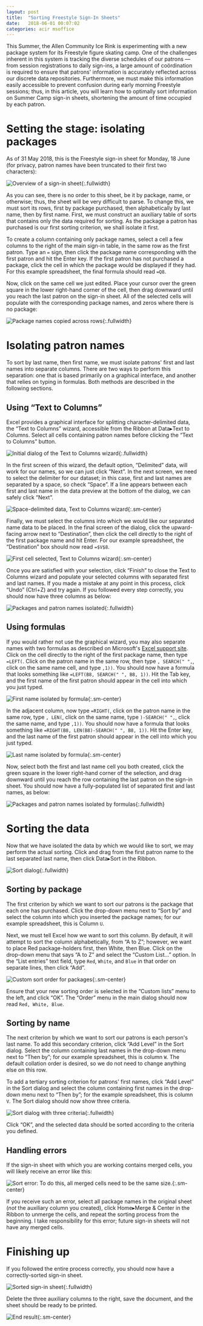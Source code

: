 ```yaml
---
layout: post
title:  "Sorting Freestyle Sign-In Sheets"
date:   2018-06-01 00:07:02
categories: acir msoffice
---
```


This Summer, the Allen Community Ice Rink is experimenting with a new package system for its Freestyle figure skating camp.  One of the challenges inherent in this system is tracking the diverse schedules of our patrons — from session registrations to daily sign-ins, a large amount of coördination is required to ensure that patrons' information is accurately reflected across our discrete data repositories.  Furthermore, we must make this information easily accessible to prevent confusion during early morning Freestyle sessions; thus, in this article, you will learn how to optimally sort information on Summer Camp sign-in sheets, shortening the amount of time occupied by each patron.

# Setting the stage: isolating packages
As of 31 May 2018, this is the Freestyle sign-in sheet for Monday, 18 June (for privacy, patron names have been truncated to their first two characters):

![Overview of a sign-in sheet](/assets/2018-06-01/overview.png){:.fullwidth}

As you can see, there is no order to this sheet, be it by package, name, or otherwise; thus, the sheet will be very difficult to parse.  To change this, we must sort its rows, first by package purchased, then alphabetically by last name, then by first name.  First, we must construct an auxiliary table of sorts that contains only the data required for sorting.  As the package a patron has purchased is our first sorting criterion, we shall isolate it first.

To create a column containing only package names, select a cell a few columns to the right of the main sign-in table, in the same row as the first patron.  Type an `=` sign, then click the package name corresponding with the first patron and hit the <span class="key">Enter</span> key.  If the first patron has not purchased a package, click the cell in which the package would be displayed if they had.  For this example spreadsheet, the final formula should read `=Q8`.

Now, click on the same cell we just edited.  Place your cursor over the green square in the lower right-hand corner of the cell, then drag downward until you reach the last patron on the sign-in sheet.  All of the selected cells will populate with the corresponding package names, and zeros where there is no package:

![Package names copied across rows](/assets/2018-06-01/packages.png){:.fullwidth}

# Isolating patron names
To sort by last name, then first name, we must isolate patrons' first and last names into separate columns.  There are two ways to perform this separation: one that is based primarily on a graphical interface, and another that relies on typing in formulas.  Both methods are described in the following sections.

## Using “Text to Columns”
Excel provides a graphical interface for splitting character-delimited data, the “Text to Columns” wizard, accessible from the Ribbon at <span class="menu-seq"><span class="gui-menu">Data</span><span class="gui-link">▸</span><span class="gui-menu">Text to Columns</span></span>.  Select all cells containing patron names before clicking the “Text to Columns” button.

![Initial dialog of the Text to Columns wizard](/assets/2018-06-01/ttc-1.png){:.fullwidth}

In the first screen of this wizard, the default option, “Delimited” data, will work for our names, so we can just click “Next”.  In the next screen, we need to select the delimiter for our dataset; in this case, first and last names are separated by a space, so check “Space”.  If a line appears between each first and last name in the data preview at the bottom of the dialog, we can safely click “Next”.

![Space-delimited data, Text to Columns wizard](/assets/2018-06-01/ttc-2.png){:.sm-center}

Finally, we must select the columns into which we would like our separated name data to be placed.  In the final screen of the dialog, click the upward-facing arrow next to “Destination”, then click the cell directly to the right of the first package name and hit <span class="key">Enter</span>.  For our example spreadsheet, the “Destination” box should now read `=$V$8`.

![First cell selected, Text to Columns wizard](/assets/2018-06-01/ttc-3.png){:.sm-center}

Once you are satisfied with your selection, click “Finish” to close the Text to Columns wizard and populate your selected columns with separated first and last names.  If you made a mistake at any point in this process, click “Undo” (<span class="key">Ctrl</span>+<span class="key">Z</span>) and try again.  If you followed every step correctly, you should now have three columns as below:

![Packages and patron names isolated](/assets/2018-06-01/names.png){:.fullwidth}

## Using formulas
If you would rather not use the graphical wizard, you may also separate names with two formulas as described on Microsoft's [Excel support site](https://support.office.com/en-us/article/split-text-into-different-columns-with-functions-49ec57f9-3d5a-44b2-82da-50dded6e4a68).  Click on the cell directly to the right of the first package name, then type `=LEFT(`.  Click on the patron name in the same row, then type `, SEARCH(" ",`, click on the same name cell, and type `,1))`.  You should now have a formula that looks something like `=LEFT(B8, SEARCH(" ", B8, 1))`.  Hit the <span class="key">Tab</span> key, and the first name of the first patron should appear in the cell into which you just typed.

![First name isolated by formula](/assets/2018-06-01/formula-firstname.png){:.sm-center}

In the adjacent column, now type `=RIGHT(`, click on the patron name in the same row, type `, LEN(`, click on the same name, type `)-SEARCH(" ",`, click the same name, and type `,1))`.  You should now have a formula that looks something like `=RIGHT(B8, LEN(B8)-SEARCH(" ", B8, 1))`.  Hit the <span class="key">Enter</span> key, and the last name of the first patron should appear in the cell into which you just typed.

![Last name isolated by formula](/assets/2018-06-01/formula-lastname.png){:.sm-center}

Now, select both the first and last name cell you both created, click the green square in the lower right-hand corner of the selection, and drag downward until you reach the row containing the last patron on the sign-in sheet.  You should now have a fully-populated list of separated first and last names, as below:

![Packages and patron names isolated by formulas](/assets/2018-06-01/formula-names.png){:.fullwidth}

# Sorting the data
Now that we have isolated the data by which we would like to sort, we may perform the actual sorting.  Click and drag from the first patron name to the last separated last name, then click <span class="menu-seq"><span class="gui-menu">Data</span><span class="gui-link">▸</span><span class="gui-menu">Sort</span></span> in the Ribbon.

![Sort dialog](/assets/2018-06-01/sort-1.png){:.fullwidth}

## Sorting by package
The first criterion by which we want to sort our patrons is the package that each one has purchased.  Click the drop-down menu next to “Sort by” and select the column into which you inserted the package names; for our example spreadsheet, this is Column `U`.

Next, we must tell Excel how we want to sort this column.  By default, it will attempt to sort the column alphabetically, from “A to Z”; however, we want to place Red package-holders first, then White, then Blue.  Click on the drop-down menu that says “A to Z” and select the “Custom List…” option.  In the “List entries” text field, type `Red`, `White`, and `Blue` in that order on separate lines, then click “Add”.

![Custom sort order for packages](/assets/2018-06-01/sort-2.png){:.sm-center}

Ensure that your new sorting order is selected in the “Custom lists” menu to the left, and click “OK”.  The “Order” menu in the main dialog should now read `Red, White, Blue`.

## Sorting by name
The next criterion by which we want to sort our patrons is each person's last name.  To add this secondary criterion, click “Add Level” in the Sort dialog.  Select the column containing last names in the drop-down menu next to “Then by”; for our example spreadsheet, this is column `W`.  The default collation order is desired, so we do not need to change anything else on this row.

To add a tertiary sorting criterion for patrons' first names, click “Add Level” in the Sort dialog and select the column containing first names in the drop-down menu next to “Then by”; for the example spreadsheet, this is column `V`.  The Sort dialog should now show three criteria.

![Sort dialog with three criteria](/assets/2018-06-01/sort-3.png){:.fullwidth}

Click “OK”, and the selected data should be sorted according to the criteria you defined.

## Handling errors
If the sign-in sheet with which you are working contains merged cells, you will likely receive an error like this:

![Sort error: To do this, all merged cells need to be the same size.](/assets/2018-06-01/sort-error.png){:.sm-center}

If you receive such an error, select all package names in the original sheet (*not* the auxiliary column you created), click <span class="menu-seq"><span class="gui-menu">Home</span><span class="gui-link">▸</span><span class="gui-menu">Merge & Center</span></span> in the Ribbon to unmerge the cells, and repeat the sorting process from the beginning.  I take responsibility for this error; future sign-in sheets will not have any merged cells.

# Finishing up
If you followed the entire process correctly, you should now have a correctly-sorted sign-in sheet.

![Sorted sign-in sheet](/assets/2018-06-01/sorted.png){:.fullwidth}

Delete the three auxiliary columns to the right, save the document, and the sheet should be ready to be printed.

![End result](/assets/2018-06-01/sorted-sheet.jpg){:.sm-center}
